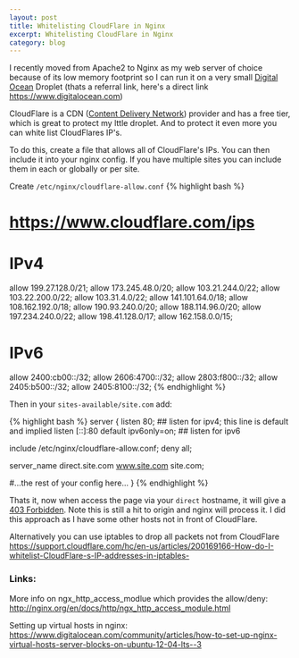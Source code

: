 ```yaml
---
layout: post
title: Whitelisting CloudFlare in Nginx
excerpt: Whitelisting CloudFlare in Nginx
category: blog
---
```

I recently moved from Apache2 to Nginx as my web server of choice because of its low memory footprint so I can run it on a very small [Digital Ocean](https://www.digitalocean.com/?refcode=ed172ee8d6f0) Droplet (thats a referral link, here's a direct link <https://www.digitalocean.com>)

CloudFlare is a CDN ([Content Delivery Network](https://en.wikipedia.org/wiki/Content_delivery_network)) provider and has a free tier, which is great to protect my lttle droplet. And to protect it even more you can white list CloudFlares IP's. 

To do this, create a file that allows all of CloudFlare's IPs. You can then include it into your nginx config. If you have multiple sites you can include them in each or globally or per site.

Create `/etc/nginx/cloudflare-allow.conf`
{% highlight bash %}
# https://www.cloudflare.com/ips
# IPv4
allow 199.27.128.0/21;
allow 173.245.48.0/20;
allow 103.21.244.0/22;
allow 103.22.200.0/22;
allow 103.31.4.0/22;
allow 141.101.64.0/18;
allow 108.162.192.0/18;
allow 190.93.240.0/20;
allow 188.114.96.0/20;
allow 197.234.240.0/22;
allow 198.41.128.0/17;
allow 162.158.0.0/15;

# IPv6
allow 2400:cb00::/32;
allow 2606:4700::/32;
allow 2803:f800::/32;
allow 2405:b500::/32;
allow 2405:8100::/32;
{% endhighlight %}


Then in your `sites-available/site.com` add:

{% highlight bash %}
server {
  listen 80; ## listen for ipv4; this line is default and implied
  listen [::]:80 default ipv6only=on; ## listen for ipv6

  include /etc/nginx/cloudflare-allow.conf;
  deny all;

  server_name direct.site.com www.site.com site.com;

  #...the rest of your config here...
}
{% endhighlight %}


Thats it, now when access the page via your `direct` hostname, it will give a [403 Forbidden](https://en.wikipedia.org/wiki/HTTP_403). Note this is still a hit to origin and nginx will process it. I did this approach as I have some other hosts not in front of CloudFlare.

Alternatively you can use iptables to drop all packets not from CloudFlare <https://support.cloudflare.com/hc/en-us/articles/200169166-How-do-I-whitelist-CloudFlare-s-IP-addresses-in-iptables->

### Links:

More info on ngx\_http\_access\_modlue which provides the allow/deny: <http://nginx.org/en/docs/http/ngx_http_access_module.html>

Setting up virtual hosts in nginx: <https://www.digitalocean.com/community/articles/how-to-set-up-nginx-virtual-hosts-server-blocks-on-ubuntu-12-04-lts--3>
